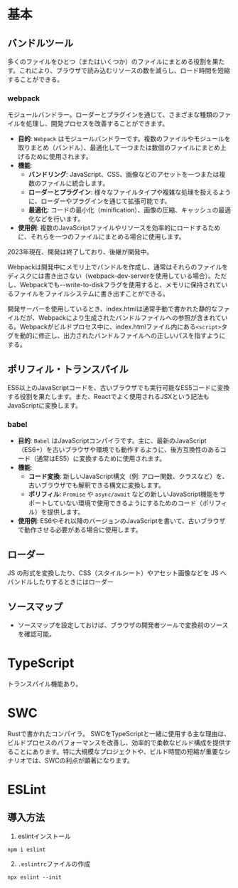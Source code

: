 # 基本

## バンドルツール
多くのファイルをひとつ（またはいくつか）のファイルにまとめる役割を果たす。これにより、ブラウザで読み込むリソースの数を減らし、ロード時間を短縮することができる。

### webpack
モジュールバンドラー。ローダーとプラグインを通じて、さまざまな種類のファイルを処理し、開発プロセスを改善することができます。

- **目的**: `Webpack` はモジュールバンドラーです。複数のファイルやモジュールを取りまとめ（バンドル）、最適化して一つまたは数個のファイルにまとめ上げるために使用されます。
- **機能**:
  - **バンドリング**: JavaScript、CSS、画像などのアセットを一つまたは複数のファイルに統合します。
  - **ローダーとプラグイン**: 様々なファイルタイプや複雑な処理を扱えるように、ローダーやプラグインを通じて拡張可能です。
  - **最適化**: コードの最小化（minification）、画像の圧縮、キャッシュの最適化などを行います。
- **使用例**: 複数のJavaScriptファイルやリソースを効率的にロードするために、それらを一つのファイルにまとめる場合に使用します。

2023年現在、開発は終了しており、後継が開発中。

Webpackは開発中にメモリ上でバンドルを作成し、通常はそれらのファイルをディスクには書き出さない（webpack-dev-serverを使用している場合）。ただし、Webpackでも--write-to-diskフラグを使用すると、メモリに保持されているファイルをファイルシステムに書き出すことができる。

開発サーバーを使用しているとき、index.htmlは通常手動で書かれた静的なファイルだが、Webpackにより生成されたバンドルファイルへの参照が含まれている。Webpackがビルドプロセス中に、index.htmlファイル内にある`<script>`タグを動的に修正し、出力されたバンドルファイルへの正しいパスを指すようにする。

## ポリフィル・トランスパイル
ES6以上のJavaScriptコードを、古いブラウザでも実行可能なES5コードに変換する役割を果たします。また、Reactでよく使用されるJSXという記法もJavaScriptに変換します。

### babel

- **目的**: `Babel` はJavaScriptコンパイラです。主に、最新のJavaScript（ES6+）を古いブラウザや環境でも動作するように、後方互換性のあるコード（通常はES5）に変換するために使用されます。
- **機能**:
  - **コード変換**: 新しいJavaScript構文（例: アロー関数、クラスなど）を、古いブラウザでも解釈できる構文に変換します。
  - **ポリフィル**: `Promise` や `async/await` などの新しいJavaScript機能をサポートしていない環境で使用できるようにするためのコード（ポリフィル）を提供します。
- **使用例**: ES6やそれ以降のバージョンのJavaScriptを書いて、古いブラウザで動作させる必要がある場合に使用します。

## ローダー
JS の形式を変換したり、CSS（スタイルシート）やアセット画像などを JS へバンドルしたりするときにはローダー

## ソースマップ
- ソースマップを設定しておけば、ブラウザの開発者ツールで変換前のソースを確認可能。

# TypeScript
トランスパイル機能あり。

# SWC
Rustで書かれたコンパイラ。
SWCをTypeScriptと一緒に使用する主な理由は、ビルドプロセスのパフォーマンスを改善し、効率的で柔軟なビルド構成を提供することにあります。特に大規模なプロジェクトや、ビルド時間の短縮が重要なシナリオでは、SWCの利点が顕著になります。

# ESLint
## 導入方法
1. eslintインストール
```shell
npm i eslint
```
2. `.eslintrc`ファイルの作成
```shell
npx eslint --init
```
